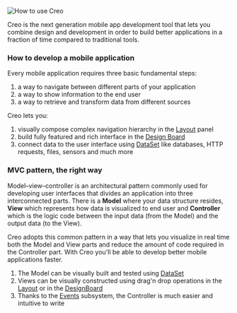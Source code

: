 ![How to use Creo](creo_intro_2.png)

Creo is the next generation mobile app development tool that lets you combine design and development in order to build better applications in a fraction of time compared to traditional tools.

### How to develop a mobile application

Every mobile application requires three basic fundamental steps:

1. a way to navigate between different parts of your application
2. a way to show information to the end user
3. a way to retrieve and transform data from different sources

Creo lets you: 

1. visually compose complex navigation hierarchy in the [Layout](layout.md) panel
2. build fully featured and rich interface in the [Design Board](design-board.md)
3. connect data to the user interface using [DataSet](dataset.md) like databases, HTTP requests, files, sensors and much more

### MVC pattern, the right way

Model–view–controller is an architectural pattern commonly used for developing user interfaces that divides an application into three interconnected parts. There is a **Model** where your data structure resides, **View** which represents how data is visualized to end user and **Controller** which is the logic code between the input data (from the Model) and the output data (to the View).

Creo adopts this common pattern in a way that lets you visualize in real time both the Model and View parts and reduce the amount of code required in the Controller part. With Creo you'll be able to develop better mobile applications faster.

1. The Model can be visually built and tested using [DataSet](dataset.md)
2. Views can be visually constructed using drag'n drop operations in the [Layout](layout.md) or in the [DesignBoard](design-board.md)
3. Thanks to the [Events](code.md) subsystem, the Controller is much easier and intuitive to write
